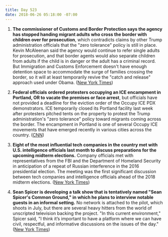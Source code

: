 ```yaml
---
title: Day 523
date: 2018-06-26 05:18:00 -07:00
---
```


1. **The commissioner of Customs and Border Protection says the agency has stopped handing migrant adults who cross the border with children over for prosecution**, which contradicts claims by other Trump administration officials that the "zero tolerance" policy is still in place. Kevin McAleenan said the agency would continue to refer single adults for prosecution, and that border agents would also separate children from adults if the child is in danger or the adult has a criminal record. But Immigration and Customs Enforcement doesn't have enough detention space to accommodate the surge of families crossing the border, so it will at least temporarily revive the "catch and release" approach used under Obama. ([New York Times](https://www.nytimes.com/2018/06/25/us/politics/border-officials-suspend-handing-over-migrant-families-to-prosecutors.html))

2. **Federal officials ordered protesters occupying an ICE encampment in Portland, OR to vacate the premises or face arrest**, but officials have not provided a deadline for the eviction order of the Occupy ICE PDX demonstrators. ICE temporarily closed its Portland facility last week after protesters pitched tents on the property to protest the Trump administration's "zero tolerance" policy toward migrants coming across the border. The encampment in Portland is one of several Occupy ICE movements that have emerged recently in various cities across the country. ([CNN](https://www.cnn.com/2018/06/25/us/portland-occupy-ice-protests/index.html))

3. **Eight of the most influential tech companies in the country met with U.S. intelligence officials last month to discuss preparations for the upcoming midterm elections.** Company officials met with representatives from the FBI and the Department of Homeland Security in anticipation of a repeat of Russian interference in the 2016 presidential election. The meeting was the first significant discussion between tech companies and intelligence officials ahead of the 2018 midterm elections. ([New York Times](https://www.nytimes.com/2018/06/25/technology/tech-meeting-midterm-elections.html))

4. **Sean Spicer is developing a talk show that is tentatively named "Sean Spicer's Common Ground," in which he plans to interview notable guests in an informal setting.** No network is attached to the pilot, which shoots in July, but there are several heavy hitters from the world of unscripted television backing the project. "In this current environment," Spicer said, "I think it’s important to have a platform where we can have civil, respectful, and informative discussions on the issues of the day." ([New York Times](https://www.nytimes.com/2018/06/25/business/media/sean-spicer-talk-show.html))